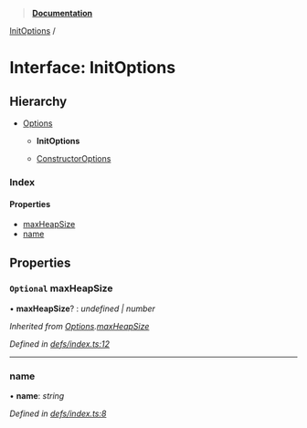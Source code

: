 > **[Documentation](../README.md)**

[InitOptions](initoptions.md) /

# Interface: InitOptions

## Hierarchy

* [Options](options.md)

  * **InitOptions**

  * [ConstructorOptions](constructoroptions.md)

### Index

#### Properties

* [maxHeapSize](initoptions.md#optional-maxheapsize)
* [name](initoptions.md#name)

## Properties

### `Optional` maxHeapSize

• **maxHeapSize**? : *undefined | number*

*Inherited from [Options](options.md).[maxHeapSize](options.md#optional-maxheapsize)*

*Defined in [defs/index.ts:12](https://github.com/badbatch/cachemap/blob/f0089aa/packages/indexed-db/src/defs/index.ts#L12)*

___

###  name

• **name**: *string*

*Defined in [defs/index.ts:8](https://github.com/badbatch/cachemap/blob/f0089aa/packages/indexed-db/src/defs/index.ts#L8)*